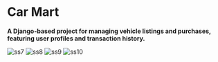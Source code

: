 # Car Mart

**A Django-based project for managing vehicle listings and purchases, featuring user profiles and transaction history.**

![ss7](https://github.com/user-attachments/assets/7405959d-63db-482c-a0dd-af1da50240c3)
![ss8](https://github.com/user-attachments/assets/ca4af537-1e62-4754-8e93-dab997cd1373)
![ss9](https://github.com/user-attachments/assets/e1fed2c1-4289-4ec7-af31-93c572e2421b)
![ss10](https://github.com/user-attachments/assets/985d8eb7-699c-4da8-a488-fd45ec8d2b87)

